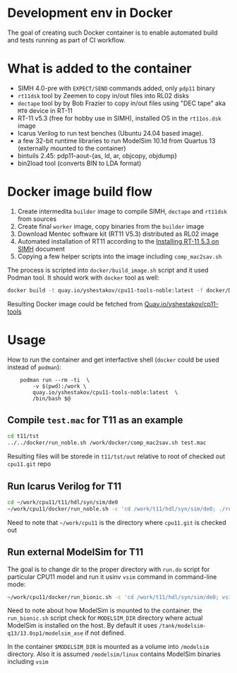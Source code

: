 # Development env in Docker
The goal of creating such Docker container is to enable automated build and
tests running as part of CI workflow.

# What is added to the container

* SIMH 4.0-pre with `EXPECT/SEND` commands added, only `pdp11` binary
* `rt11dsk` tool by Zeemen to copy in/out files into RL02 disks
* `dectape` tool by by Bob Frazier to copy in/out files using "DEC tape" aka `MT0` device in RT-11
* RT-11 v5.3 (free for hobby use in SIMH), installed OS in the `rt11os.dsk` image
* Icarus Verilog to run test benches (Ubuntu 24.04 based image).
* a few 32-bit runtime libraries to run ModelSim 10.1d from Quartus 13 (externally mounted to the container)
* bintuils 2.45: pdp11-aout-{as, ld, ar, objcopy, objdump}
* bin2load tool (converts BIN to LDA format)

# Docker image build flow

1. Create intermedita `builder` image to compile SIMH, `dectape` and `rt11dsk` from sources
2. Create final `worker` image, copy binaries from the `builder` image
3. Download Mentec software kit (RT11 V5.3) distributed as RL02 image
4. Automated installation of RT11 according to the
   [Installing RT-11 5.3 on SIMH](https://gunkies.org/wiki/Installing_RT-11_5.3_on_SIMH) document
5. Copying a few helper scripts into the image including `comp_mac2sav.sh`

The process is scripted into `docker/build_image.sh` script and it used Podman tool.
It should work with `docker` tool as well:

```sh
docker build -t quay.io/yshestakov/cpu11-tools-noble:latest -f docker/Dockerfile.ubuntu-noble ./ 
```

Resulting Docker image could be fetched from 
[Quay.io/yshestakov/cp11-tools](https://quay.io/repository/yshestakov/cpu11-tools?tab=tags&tag=latest)

# Usage

How to run the container and get interfactive shell (`docker` could be used instead of `podman`):

```
    podman run --rm -ti  \
        -v $(pwd):/work \
        quay.io/yshestakov/cpu11-tools-noble:latest  \
        /bin/bash $@
```


## Compile `test.mac` for T11 as an example


```sh
cd t11/tst
../../docker/run_noble.sh /work/docker/comp_mac2sav.sh test.mac
```

Resulting files will be storede in `t11/tst/out` relative to root of checked out `cpu11.git` repo

## Run Icarus Verilog for T11

```sh
cd ~/work/cpu11/t11/hdl/syn/sim/de0
~/work/cpu11/docker/run_noble.sh -c 'cd /work/t11/hdl/syn/sim/de0; ./run_iverilog.sh'
```

Need to note that `~/work/cpu11` is the directory where `cpu11.git` is checked out


## Run external ModelSim for T11

The goal is to change dir to the proper directory with `run.do` script for particular CPU11 model
and run it usinv `vsim` command in command-line mode:

```sh
~/work/cpu11/docker/run_bionic.sh -c 'cd /work/t11/hdl/syn/sim/de0; vsim -c -onfinish exit -do "run.do" < /dev/null'
```

Need to note about how ModelSim is mounted to the container.
the `run_bionic.sh` script check for `MODELSIM_DIR` directory where actual ModelSim is installed on the host.
By default it uses `/tank/modelsim-q13/13.0sp1/modelsim_ase` if not defined.

In the container `$MODELSIM_DIR` is mounted as a volume into `/modelsim` directory.
Also it is assumed `/modelsim/linux` contains ModelSim binaries including `vsim`

